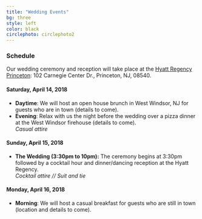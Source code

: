```yaml
---
title: "Wedding Events"
bg: three
style: left
color: black
circlephoto: circlephoto2
---
```

### Schedule

Our wedding ceremony and reception will take place at the [Hyatt Regency Princeton](https://aws.passkey.com/go/kaufmannathanson): 102 Carnegie Center Dr., Princeton, NJ, 08540.

#### Saturday, April 14, 2018
* **Daytime**: We will host an open house brunch in West Windsor, NJ for guests who are in town (details to come).
* **Evening**: Relax with us the night before the wedding over a pizza dinner at the West Windsor firehouse (details to come).<br />*Casual attire*

#### Sunday, April 15, 2018
* **The Wedding (3:30pm to 10pm):** The ceremony begins at 3:30pm followed by a cocktail hour and dinner/dancing reception at the Hyatt Regency.<br />*Cocktail attire // Suit and tie*

#### Monday, April 16, 2018
* **Morning**: We will host a casual breakfast for guests who are still in town (location and details to come).
